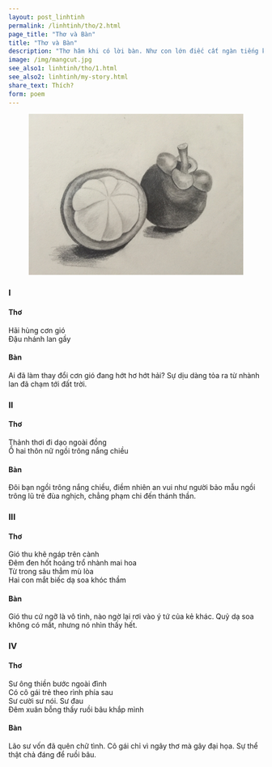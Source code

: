 ```yaml
---
layout: post_linhtinh
permalink: /linhtinh/tho/2.html
page_title: "Thơ và Bàn"
title: "Thơ và Bàn"
description: "Thơ hâm khi có lời bàn. Như con lớn điếc cất ngàn tiếng kêu"
image: /img/mangcut.jpg
see_also1: linhtinh/tho/1.html
see_also2: linhtinh/my-story.html
share_text: Thích?
form: poem
---
```


<figure>
  <div class="img-container">
  <img src="/img/mangcut.jpg" alt="Chùm măng cụt"></img>
  </div>
</figure>

### I

#### Thơ

Hãi hùng cơn gió  
Đậu nhánh lan gầy

#### Bàn
Ai đã làm thay đổi cơn gió đang hớt hơ hớt hải? Sự dịu dàng tỏa ra từ nhành lan đã chạm tới đất trời.

### II

#### Thơ

Thảnh thơi đi dạo ngoài đồng  
Ồ hai thôn nữ ngồi trông nắng chiều  

#### Bàn
Đôi bạn ngồi trông nắng chiều, điềm nhiên an vui như người bảo mẫu ngồi trông lũ trẻ đùa nghịch, chẳng phạm chi đến thánh thần.

### III

#### Thơ

Gió thu khẽ ngáp trên cành  
Đêm đen hốt hoảng trổ nhành mai hoa  
Từ trong sâu thẳm mù lòa  
Hai con mắt biếc dạ soa khóc thầm  

#### Bàn
Gió thu cứ ngỡ là vô tình, nào ngờ lại rơi vào ý tứ của kẻ khác. Quỷ dạ soa không có mắt, nhưng nó nhìn thấy hết.

### IV

#### Thơ

Sư ông thiền bước ngoài đình  
Có cô gái trẻ theo rình phía sau  
Sư cười sư nói. Sư đau  
Đêm xuân bỗng thấy ruồi bâu khắp mình  

#### Bàn
Lão sư vốn đã quên chữ tình. Cô gái chỉ vì ngây thơ mà gây đại họa. Sự thể thật chả đáng để ruồi bâu.